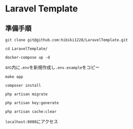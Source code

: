 # Laravel Template
## 準備手順

```
git clone git@github.com:hibiki1228/LaravelTemplate.git

cd LaravelTemplate/

docker-compose up -d
```

src内に`.env`を新規作成し`.env.example`をコピー

```
make app

composer install

php artisan migrate

php artisan key:generate

php artisan cache:clear
```

`localhost:8080`にアクセス
